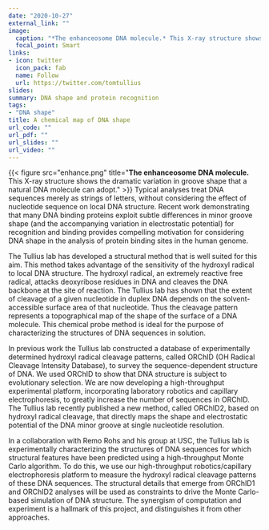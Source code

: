 ```yaml
---
date: "2020-10-27"
external_link: ""
image:
  caption: "*The enhanceosome DNA molecule.* This X-ray structure shows the dramatic variation in groove shape that a natural DNA molecule can adopt."
  focal_point: Smart
links:
- icon: twitter
  icon_pack: fab
  name: Follow
  url: https://twitter.com/tomtullius
slides:
summary: DNA shape and protein recognition
tags:
- "DNA shape"
title: A chemical map of DNA shape
url_code: ""
url_pdf: ""
url_slides: ""
url_video: ""
---
```

{{< figure src="enhance.png" title="**The enhanceosome DNA molecule.** This X-ray structure shows the dramatic variation in groove shape that a natural DNA molecule can adopt." >}}
Typical analyses treat DNA sequences merely as strings of letters, without considering the effect of nucleotide sequence on local DNA structure. Recent work demonstrating that many DNA binding proteins exploit subtle differences in minor groove shape (and the accompanying variation in electrostatic potential) for recognition and binding provides compelling motivation for considering DNA shape in the analysis of protein binding sites in the human genome. 

The Tullius lab has developed a structural method that is well suited for this aim. This method takes advantage of the sensitivity of the hydroxyl radical to local DNA structure. The hydroxyl radical, an extremely reactive free radical, attacks deoxyribose residues in DNA and cleaves the DNA backbone at the site of reaction. The Tullius lab has shown that the extent of cleavage of a given nucleotide in duplex DNA depends on the solvent-accessible surface area of that nucleotide. Thus the cleavage pattern represents a topographical map of the shape of the surface of a DNA molecule. This chemical probe method is ideal for the purpose of characterizing the structures of DNA sequences in solution.

In previous work the Tullius lab constructed a database of experimentally determined hydroxyl radical cleavage patterns, called ORChID (OH Radical Cleavage Intensity Database), to survey the sequence-dependent structure of DNA. We used ORChID to show that DNA structure is subject to evolutionary selection. We are now developing a high-throughput experimental platform, incorporating laboratory robotics and capillary electrophoresis, to greatly increase the number of sequences in ORChID. The Tullius lab recently published a new method, called ORChID2, based on hydroxyl radical cleavage, that directly maps the shape and electrostatic potential of the DNA minor groove at single nucleotide resolution.

In a collaboration with Remo Rohs and his group at USC, the Tullius lab is experimentally characterizing the structures of DNA sequences for which structural features have been predicted using a high-throughput Monte Carlo algorithm. To do this, we use our high-throughput robotics/capillary electrophoresis platform to measure the hydroxyl radical cleavage patterns of these DNA sequences. The structural details that emerge from ORChID1 and ORChID2 analyses will be used as constraints to drive the Monte Carlo-based simulation of DNA structure. The synergism of computation and experiment is a hallmark of this project, and distinguishes it from other approaches. 
